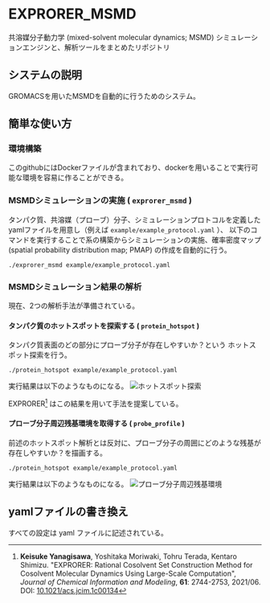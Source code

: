 # EXPRORER_MSMD

共溶媒分子動力学 (mixed-solvent molecular dynamics; MSMD) シミュレーションエンジンと、解析ツールをまとめたリポジトリ

## システムの説明

GROMACSを用いたMSMDを自動的に行うためのシステム。

## 簡単な使い方

### 環境構築
このgithubにはDockerファイルが含まれており、dockerを用いることで実行可能な環境を容易に作ることができる。

### MSMDシミュレーションの実施 ( `exprorer_msmd` )

タンパク質、共溶媒（プローブ）分子、シミュレーションプロトコルを定義したyamlファイルを用意し（例えば `example/example_protocol.yaml` ）、
以下のコマンドを実行することで系の構築からシミュレーションの実施、確率密度マップ (spatial probability distribution map; PMAP) の作成を自動的に行う。

```
./exprorer_msmd example/example_protocol.yaml
```

### MSMDシミュレーション結果の解析

現在、2つの解析手法が準備されている。

#### タンパク質のホットスポットを探索する ( `protein_hotspot` )

タンパク質表面のどの部分にプローブ分子が存在しやすいか？という
ホットスポット探索を行う。

```
./protein_hotspot example/example_protocol.yaml
```

実行結果は以下のようなものになる。
![ホットスポット探索](https://i.imgur.com/bzxz0K6.png)

EXPRORER[^1] はこの結果を用いて手法を提案している。

[^1]:**Keisuke Yanagisawa**, Yoshitaka Moriwaki, Tohru Terada, Kentaro Shimizu. "EXPRORER: Rational Cosolvent Set Construction Method for Cosolvent Molecular Dynamics Using Large-Scale Computation", *Journal of Chemical Information and Modeling*, **61**: 2744-2753, 2021/06. DOI: [10.1021/acs.jcim.1c00134](https://doi.org/10.1021/acs.jcim.1c00134)

#### プローブ分子周辺残基環境を取得する ( `probe_profile` )

前述のホットスポット解析とは反対に、プローブ分子の周囲にどのような残基が存在しやすいか？を描画する。

```
./protein_hotspot example/example_protocol.yaml
```

実行結果は以下のようなものになる。
![プローブ分子周辺残基環境](https://i.imgur.com/4QIZxhW.png)

## yamlファイルの書き換え

すべての設定は yaml ファイルに記述されている。